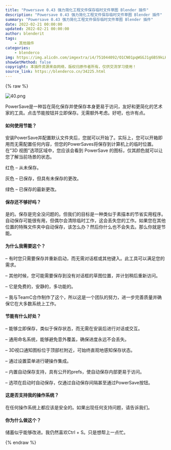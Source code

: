 ```yaml
---
title: "Powersave 0.43 强力简化工程文件保存临时文件草图 Blender 插件"
description: "Powersave 0.43 强力简化工程文件保存临时文件草图 Blender 插件"
summary: "Powersave 0.43 强力简化工程文件保存临时文件草图 Blender 插件"
date: 2022-02-21 00:00:00
updated: 2022-02-21 00:00:00
author: blenderit
tags: 
    - 其他插件
categories:
    - blenderco
img: https://img.alicdn.com/imgextra/i4/751044092/O1CN01pqWGGJ1g6BS9kLHvF_!!751044092.png
showGetMethod: false
copyright: 本插件资源来自网络，版权归原作者所有，仅供交流学习使用！
source_link: https://blenderco.cn/34225.html
---
```


{% raw %}
<p><img class="aligncenter" src="https://img.alicdn.com/imgextra/i4/751044092/O1CN01pqWGGJ1g6BS9kLHvF_!!751044092.png" alt="40.png"></p><p>PowerSave是一种旨在简化保存并使保存本身更易于访问，友好和更简化的艺术家的工具。点击节能按钮并立即保存。无需额外考虑。好吧，也许有点。</p><h4>如何使用节能？</h4><p>安装PowerSave并配置默认文件夹后，您就可以开始了。实际上，您可以开箱即用而无需配置任何内容，但您的PowerSaves将保存到计算机上的临时位置。在”3D 视图”选项区域中，您应该会看到 PowerSave 的图标，仅其颜色就可以让您了解当前场景的状态。</p><p>红色 – 从未保存。</p><p>灰色 – 已保存，但具有未保存的更改。</p><p>绿色 – 已保存的最新更改。</p><h4>保存还不够好吗？</h4><p>是的。保存是完全没问题的。但我们的目标是一种类似于素描本的节省实用程序。自动保存可能很有用，但偶尔会清除临时工作，这会丢失您的工作。如果您在其他位置的特殊文件夹中自动保存，该怎么办？然后你什么也不会失去。那么你就是节能。</p><h4>为什么我需要这个？</h4><p>– 有时您只需要保存并重新启动，而无需对话框或其他键入。此工具可以满足您的需求。</p><p>– 其他时候，您可能需要保存到没有对话框的草图位置，并计划稍后重新访问。</p><p>– 它是免费的，安静的，多功能的。</p><p>– 我与TeamC合作制作了这个，所以这是一个团队的努力，进一步完善质量并确保它在大多数系统上工作。</p><h4>节能有什么好处？</h4><p>– 能够立即保存，类似于保存状态，而无需在安装后进行对话或交互。</p><p>– 通用命名系统，能够避免意外覆盖，确保进度永远不会丢失。</p><p>– 3D视口通知图标位于顶部栏附近，可始终直观地感知保存状态。</p><p>– 通过设置菜单进行硬操作集成。</p><p>– 内置自动保存支持，具有公开的prefs，使自动保存内部更易于访问。</p><p>– 选项在启动时自动保存，仅通过自动保存间隔甚至通过PowerSave按钮。</p><h4>这是否支持我的操作系统？</h4><p>在任何操作系统上都应该是安全的。如果出现任何支持问题，请告诉我们。</p><h4>你为什么做这个？</h4><p>储蓄似乎能够改进。我仍然喜欢Ctrl + S。只是想帮上一点忙。</p>
<div style="display: none">blenderco</div>
{% endraw %}